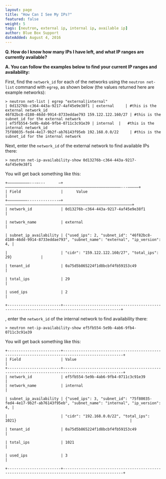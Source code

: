 ```yaml
---
layout: page
title: "How Can I See My IPs?"
featured: false
weight: 5
tags: [neutron, external ip, internal ip, available ip]
author: Blue Box Support
dateAdded: August 4, 2016
---
```


**Q. How do I know how many IPs I have left, and what IP ranges are currently available?**

**A. You can follow the examples below to find your current IP ranges and availability:**

First, find the `network_id` for each of the networks using the `neutron net-list` command with `egrep`, as shown below (the values returned here are example networks):
```
> neutron net-list | egrep "external|internal"
| 0d13276b-c364-443a-9217-4af45e9e38f1 | external     | #this is the external network_id
46f82bc8-d180-46dd-9914-8733eddae793 159.122.122.160/27 | #this is the subnet_id for the external network
| ef5fb554-5e9b-4ab6-9fb4-0711c3c91e39 | internal  |   #this is the internal network_id
75f80035-fed4-4e17-9b2f-ab76143f95eb 192.168.0.0/22     | #this is the subnet_id for the internal network
```

Next, enter the `network_id` of the external network to find available IPs there:

```
> neutron net-ip-availability-show 0d13276b-c364-443a-9217-4af45e9e38f1
```
You will get back something like this:

```
+——————————---—---      —+————————————————————————————————————————————————————---—————+
| Field                  |      Value                                                 |
+—————————--------------—+   —————————————————————————————————————————————————————————+
| network_id             | 0d13276b-c364-443a-9217-4af45e9e38f1                    |

| network_name           | external                                                 |

| subnet_ip_availability | {"used_ips": 2, "subnet_id": "46f82bc8-d180-46dd-9914-8733eddae793", "subnet_name": "external", "ip_version": 4, |

|                        | "cidr": "159.122.122.160/27", "total_ips": 29}             |

| tenant_id              | 0a75d5b865224f1d8bcbf4fb59153c49                           |

| total_ips              | 29                                                          |

| used_ips               | 2                                                           |

+------------------------+------------------------------------------------------------------------------------------------+
```
, enter the `network_id` of the internal network to find availability there:

```
> neutron net-ip-availability-show ef5fb554-5e9b-4ab6-9fb4-0711c3c91e39
```

You will get back something like this:

```
+------------------------+-------------------------------------------------------------------------------------------------+
| Field                  | Value                                                                                           |
+------------------------+-------------------------------------------------------------------------------------------------+
| network_id             | ef5fb554-5e9b-4ab6-9fb4-0711c3c91e39                                                           |
| network_name           | internal                                                                                       |

| subnet_ip_availability | {"used_ips": 3, "subnet_id": "75f80035-fed4-4e17-9b2f-ab76143f95eb", "subnet_name": "internal", "ip_version": 4, |

|                        | "cidr": "192.168.0.0/22", "total_ips": 1021}                                                   |

| tenant_id              | 0a75d5b865224f1d8bcbf4fb59153c49                                                               |

| total_ips              | 1021                                                                                           |

| used_ips               | 3                                                                                              |

+------------------------+-------------------------------------------------------------------------------------------------+
```
